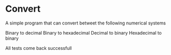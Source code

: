 # Convert
A simple program that can convert betweet the following numerical systems

Binary to decimal
Binary to hexadecimal
Decimal to binary
Hexadecimal to binary

All tests come back successfull
